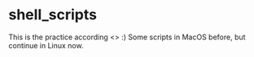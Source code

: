 # shell_scripts

This is the practice according <<Linux Shell Script Cookbook>> :) Some scripts in MacOS before, but continue in Linux now.
